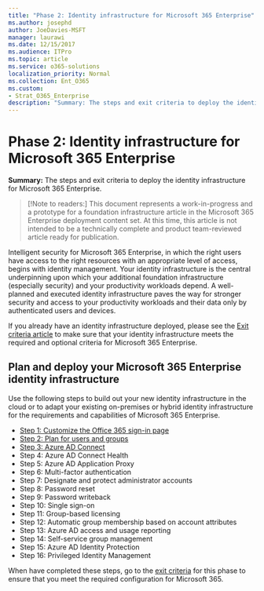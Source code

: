 ```yaml
---
title: "Phase 2: Identity infrastructure for Microsoft 365 Enterprise"
ms.author: josephd
author: JoeDavies-MSFT
manager: laurawi
ms.date: 12/15/2017
ms.audience: ITPro
ms.topic: article
ms.service: o365-solutions
localization_priority: Normal
ms.collection: Ent_O365
ms.custom:
- Strat_O365_Enterprise
description: "Summary: The steps and exit criteria to deploy the identity infrastructure for Microsoft 365 Enterprise."
---
```


# Phase 2: Identity infrastructure for Microsoft 365 Enterprise

**Summary:** The steps and exit criteria to deploy the identity infrastructure for Microsoft 365 Enterprise.

>[!Note to readers:] 
> This document represents a work-in-progress and a prototype for a foundation infrastructure article in the Microsoft 365 Enterprise deployment content set. At this time, this article is not intended to be a technically complete and product team-reviewed article ready for publication. 

Intelligent security for Microsoft 365 Enterprise, in which the right users have access to the right resources with an appropriate level of access, begins with identity management. Your identity infrastructure is the central underpinning upon which your additional foundation infrastructure (especially security) and your productivity workloads depend. A well-planned and executed identity infrastructure paves the way for stronger security and access to your productivity workloads and their data only by authenticated users and devices.

If you already have an identity infrastructure deployed, please see the [Exit criteria article](phase2-identity-exit-criteria.md) to make sure that your identity infrastructure meets the required and optional criteria for Microsoft 365 Enterprise.

## Plan and deploy your Microsoft 365 Enterprise identity infrastructure 

Use the following steps to build out your new identity infrastructure in the cloud or to adapt your existing on-premises or hybrid identity infrastructure for the requirements and capabilities of Microsoft 365 Enterprise.

- [Step 1: Customize the Office 365 sign-in page](phase2-step01-customize-Office-365-sign-in-page.md)
- [Step 2: Plan for users and groups](phase2-step02-plan-users-groups.md)
- [Step 3: Azure AD Connect](phase2-step03-azure-ad-connect.md)
- Step 4: Azure AD Connect Health
- Step 5: Azure AD Application Proxy
- Step 6: Multi-factor authentication
- Step 7: Designate and protect administrator accounts
- Step 8: Password reset
- Step 9: Password writeback
- Step 10: Single sign-on
- Step 11: Group-based licensing
- Step 12: Automatic group membership based on account attributes
- Step 13: Azure AD access and usage reporting
- Step 14: Self-service group management
- Step 15: Azure AD Identity Protection
- Step 16: Privileged Identity Management

When have completed these steps, go to the [exit criteria](phase2-identity-exit-criteria.md) for this phase to ensure that you meet the required configuration for Microsoft 365.

